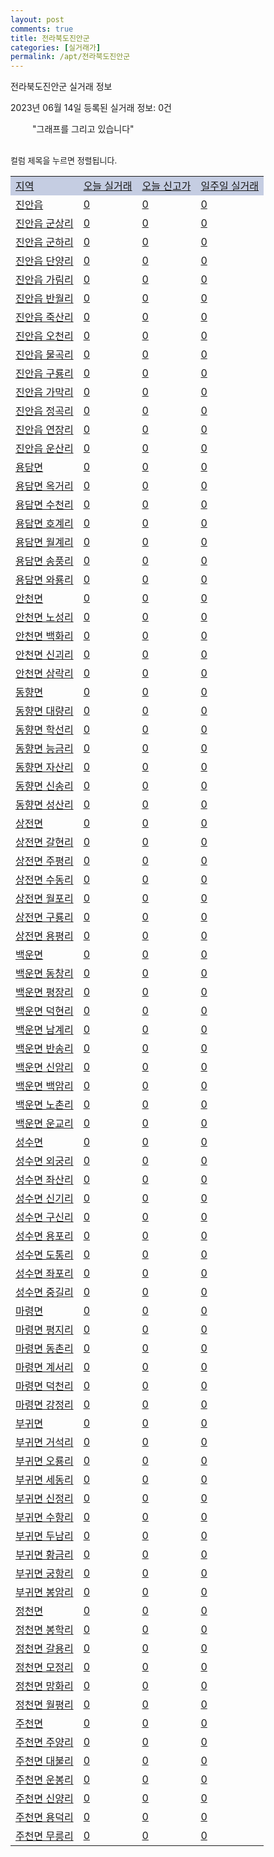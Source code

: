 ```yaml
---
layout: post
comments: true
title: 전라북도진안군
categories: [실거래가]
permalink: /apt/전라북도진안군
---
```


전라북도진안군 실거래 정보

2023년 06월 14일 등록된 실거래 정보: 0건

<!--<script async src="https://pagead2.googlesyndication.com/pagead/js/adsbygoogle.js?client=ca-pub-3485438051770037"
 crossorigin="anonymous"></script>-->

<script type="text/javascript">
  google.charts.load('current', {'packages':['corechart']});
  google.charts.setOnLoadCallback(drawChart);

  function drawChart() {
    var data = google.visualization.arrayToDataTable([['거래일', '매매', '전월세', '전매'], ['21-01', 0, 1, 0], ['21-02', 4, 0, 0], ['21-03', 1, 0, 0], ['21-04', 1, 0, 0], ['21-05', 1, 0, 0], ['21-06', 1, 1, 0], ['21-07', 4, 2, 0], ['21-08', 6, 2, 0], ['21-09', 1, 0, 0], ['21-10', 3, 1, 0], ['21-11', 5, 4, 0], ['21-12', 4, 4, 0], ['22-01', 4, 0, 0], ['22-02', 3, 1, 0], ['22-03', 3, 1, 0], ['22-04', 1, 0, 0], ['22-05', 4, 0, 0], ['22-06', 7, 0, 0], ['22-07', 3, 4, 0], ['22-08', 3, 3, 0], ['22-09', 0, 2, 0], ['22-10', 2, 0, 0], ['22-11', 2, 1, 0], ['22-12', 1, 1, 0], ['23-01', 2, 0, 0], ['23-02', 4, 2, 0], ['23-03', 4, 0, 0], ['23-04', 8, 1, 0], ['23-05', 3, 0, 0]]);

    var options = {
      title: '최근 1년간 유형별 거래량 추이',
      legend: { position: 'bottom' }
    };

    setTimeout(function() {
        var chart = new google.visualization.LineChart(document.getElementById('columnchart_material'));
        chart.draw(data, (options));
        document.getElementById('loading').style.display = 'none';
        var dayLabel = (new Date()).getDay();
        if (dayLabel < 2) {
            sorttable.innerSortFunction.apply(document.getElementById('week'), []);
            sorttable.innerSortFunction.apply(document.getElementById('week'), []);        
        }
        else {
            sorttable.innerSortFunction.apply(document.getElementById('today'), []);
            sorttable.innerSortFunction.apply(document.getElementById('today'), []);
        }
    }, 200);

  }
</script>

<div id="loading" style="z-index:20; display: block; margin-left: 35px">"그래프를 그리고 있습니다"</div>
<div id="columnchart_material" style="width: 95%; margin-left: -35px; display: block"></div>
<!--<div style="width: 95%; margin-left: -35px; display: block">
      <script async src="https://pagead2.googlesyndication.com/pagead/js/adsbygoogle.js?client=ca-pub-3485438051770037"
          crossorigin="anonymous"></script>
      <ins class="adsbygoogle"
          style="display:block"
          data-ad-format="fluid"
          data-ad-layout-key="-fb+5w+4e-db+86"
          data-ad-client="ca-pub-3485438051770037"
          data-ad-slot="1827090281"></ins>
      <script>
          (adsbygoogle = window.adsbygoogle || []).push({});
      </script>
</div>-->
<br>

<font size='small' style='font-size: small;'>컬럼 제목을 누르면 정렬됩니다.</font>
<table class="sortable">
  <tr style='background-color: rgba(114, 132, 186,0.4);'>
    <td id="region"><a href="#">지역</a></td>
    <td id="today"><a href="#">오늘 실거래</a></td>
    <td id="today_new"><a href="#">오늘 신고가</a></td>
    <td id="week"><a href="#">일주일 실거래</a></td>
  </tr>

  
  <tr class="item">
    <td><a href="전라북도진안군진안읍">진안읍</a></td>
    <td><a href="전라북도진안군진안읍">0</a></td>
    <td><a href="전라북도진안군진안읍">0</a></td>
    <td><a href="전라북도진안군진안읍">0</a></td>
  </tr>
    

  <tr class="item">
    <td><a href="전라북도진안군진안읍군상리">진안읍 군상리</a></td>
    <td><a href="전라북도진안군진안읍군상리">0</a></td>
    <td><a href="전라북도진안군진안읍군상리">0</a></td>
    <td><a href="전라북도진안군진안읍군상리">0</a></td>
  </tr>
    

  <tr class="item">
    <td><a href="전라북도진안군진안읍군하리">진안읍 군하리</a></td>
    <td><a href="전라북도진안군진안읍군하리">0</a></td>
    <td><a href="전라북도진안군진안읍군하리">0</a></td>
    <td><a href="전라북도진안군진안읍군하리">0</a></td>
  </tr>
    

  <tr class="item">
    <td><a href="전라북도진안군진안읍단양리">진안읍 단양리</a></td>
    <td><a href="전라북도진안군진안읍단양리">0</a></td>
    <td><a href="전라북도진안군진안읍단양리">0</a></td>
    <td><a href="전라북도진안군진안읍단양리">0</a></td>
  </tr>
    

  <tr class="item">
    <td><a href="전라북도진안군진안읍가림리">진안읍 가림리</a></td>
    <td><a href="전라북도진안군진안읍가림리">0</a></td>
    <td><a href="전라북도진안군진안읍가림리">0</a></td>
    <td><a href="전라북도진안군진안읍가림리">0</a></td>
  </tr>
    

  <tr class="item">
    <td><a href="전라북도진안군진안읍반월리">진안읍 반월리</a></td>
    <td><a href="전라북도진안군진안읍반월리">0</a></td>
    <td><a href="전라북도진안군진안읍반월리">0</a></td>
    <td><a href="전라북도진안군진안읍반월리">0</a></td>
  </tr>
    

  <tr class="item">
    <td><a href="전라북도진안군진안읍죽산리">진안읍 죽산리</a></td>
    <td><a href="전라북도진안군진안읍죽산리">0</a></td>
    <td><a href="전라북도진안군진안읍죽산리">0</a></td>
    <td><a href="전라북도진안군진안읍죽산리">0</a></td>
  </tr>
    

  <tr class="item">
    <td><a href="전라북도진안군진안읍오천리">진안읍 오천리</a></td>
    <td><a href="전라북도진안군진안읍오천리">0</a></td>
    <td><a href="전라북도진안군진안읍오천리">0</a></td>
    <td><a href="전라북도진안군진안읍오천리">0</a></td>
  </tr>
    

  <tr class="item">
    <td><a href="전라북도진안군진안읍물곡리">진안읍 물곡리</a></td>
    <td><a href="전라북도진안군진안읍물곡리">0</a></td>
    <td><a href="전라북도진안군진안읍물곡리">0</a></td>
    <td><a href="전라북도진안군진안읍물곡리">0</a></td>
  </tr>
    

  <tr class="item">
    <td><a href="전라북도진안군진안읍구룡리">진안읍 구룡리</a></td>
    <td><a href="전라북도진안군진안읍구룡리">0</a></td>
    <td><a href="전라북도진안군진안읍구룡리">0</a></td>
    <td><a href="전라북도진안군진안읍구룡리">0</a></td>
  </tr>
    

  <tr class="item">
    <td><a href="전라북도진안군진안읍가막리">진안읍 가막리</a></td>
    <td><a href="전라북도진안군진안읍가막리">0</a></td>
    <td><a href="전라북도진안군진안읍가막리">0</a></td>
    <td><a href="전라북도진안군진안읍가막리">0</a></td>
  </tr>
    

  <tr class="item">
    <td><a href="전라북도진안군진안읍정곡리">진안읍 정곡리</a></td>
    <td><a href="전라북도진안군진안읍정곡리">0</a></td>
    <td><a href="전라북도진안군진안읍정곡리">0</a></td>
    <td><a href="전라북도진안군진안읍정곡리">0</a></td>
  </tr>
    

  <tr class="item">
    <td><a href="전라북도진안군진안읍연장리">진안읍 연장리</a></td>
    <td><a href="전라북도진안군진안읍연장리">0</a></td>
    <td><a href="전라북도진안군진안읍연장리">0</a></td>
    <td><a href="전라북도진안군진안읍연장리">0</a></td>
  </tr>
    

  <tr class="item">
    <td><a href="전라북도진안군진안읍운산리">진안읍 운산리</a></td>
    <td><a href="전라북도진안군진안읍운산리">0</a></td>
    <td><a href="전라북도진안군진안읍운산리">0</a></td>
    <td><a href="전라북도진안군진안읍운산리">0</a></td>
  </tr>
    

  <tr class="item">
    <td><a href="전라북도진안군용담면">용담면</a></td>
    <td><a href="전라북도진안군용담면">0</a></td>
    <td><a href="전라북도진안군용담면">0</a></td>
    <td><a href="전라북도진안군용담면">0</a></td>
  </tr>
    

  <tr class="item">
    <td><a href="전라북도진안군용담면옥거리">용담면 옥거리</a></td>
    <td><a href="전라북도진안군용담면옥거리">0</a></td>
    <td><a href="전라북도진안군용담면옥거리">0</a></td>
    <td><a href="전라북도진안군용담면옥거리">0</a></td>
  </tr>
    

  <tr class="item">
    <td><a href="전라북도진안군용담면수천리">용담면 수천리</a></td>
    <td><a href="전라북도진안군용담면수천리">0</a></td>
    <td><a href="전라북도진안군용담면수천리">0</a></td>
    <td><a href="전라북도진안군용담면수천리">0</a></td>
  </tr>
    

  <tr class="item">
    <td><a href="전라북도진안군용담면호계리">용담면 호계리</a></td>
    <td><a href="전라북도진안군용담면호계리">0</a></td>
    <td><a href="전라북도진안군용담면호계리">0</a></td>
    <td><a href="전라북도진안군용담면호계리">0</a></td>
  </tr>
    

  <tr class="item">
    <td><a href="전라북도진안군용담면월계리">용담면 월계리</a></td>
    <td><a href="전라북도진안군용담면월계리">0</a></td>
    <td><a href="전라북도진안군용담면월계리">0</a></td>
    <td><a href="전라북도진안군용담면월계리">0</a></td>
  </tr>
    

  <tr class="item">
    <td><a href="전라북도진안군용담면송풍리">용담면 송풍리</a></td>
    <td><a href="전라북도진안군용담면송풍리">0</a></td>
    <td><a href="전라북도진안군용담면송풍리">0</a></td>
    <td><a href="전라북도진안군용담면송풍리">0</a></td>
  </tr>
    

  <tr class="item">
    <td><a href="전라북도진안군용담면와룡리">용담면 와룡리</a></td>
    <td><a href="전라북도진안군용담면와룡리">0</a></td>
    <td><a href="전라북도진안군용담면와룡리">0</a></td>
    <td><a href="전라북도진안군용담면와룡리">0</a></td>
  </tr>
    

  <tr class="item">
    <td><a href="전라북도진안군안천면">안천면</a></td>
    <td><a href="전라북도진안군안천면">0</a></td>
    <td><a href="전라북도진안군안천면">0</a></td>
    <td><a href="전라북도진안군안천면">0</a></td>
  </tr>
    

  <tr class="item">
    <td><a href="전라북도진안군안천면노성리">안천면 노성리</a></td>
    <td><a href="전라북도진안군안천면노성리">0</a></td>
    <td><a href="전라북도진안군안천면노성리">0</a></td>
    <td><a href="전라북도진안군안천면노성리">0</a></td>
  </tr>
    

  <tr class="item">
    <td><a href="전라북도진안군안천면백화리">안천면 백화리</a></td>
    <td><a href="전라북도진안군안천면백화리">0</a></td>
    <td><a href="전라북도진안군안천면백화리">0</a></td>
    <td><a href="전라북도진안군안천면백화리">0</a></td>
  </tr>
    

  <tr class="item">
    <td><a href="전라북도진안군안천면신괴리">안천면 신괴리</a></td>
    <td><a href="전라북도진안군안천면신괴리">0</a></td>
    <td><a href="전라북도진안군안천면신괴리">0</a></td>
    <td><a href="전라북도진안군안천면신괴리">0</a></td>
  </tr>
    

  <tr class="item">
    <td><a href="전라북도진안군안천면삼락리">안천면 삼락리</a></td>
    <td><a href="전라북도진안군안천면삼락리">0</a></td>
    <td><a href="전라북도진안군안천면삼락리">0</a></td>
    <td><a href="전라북도진안군안천면삼락리">0</a></td>
  </tr>
    

  <tr class="item">
    <td><a href="전라북도진안군동향면">동향면</a></td>
    <td><a href="전라북도진안군동향면">0</a></td>
    <td><a href="전라북도진안군동향면">0</a></td>
    <td><a href="전라북도진안군동향면">0</a></td>
  </tr>
    

  <tr class="item">
    <td><a href="전라북도진안군동향면대량리">동향면 대량리</a></td>
    <td><a href="전라북도진안군동향면대량리">0</a></td>
    <td><a href="전라북도진안군동향면대량리">0</a></td>
    <td><a href="전라북도진안군동향면대량리">0</a></td>
  </tr>
    

  <tr class="item">
    <td><a href="전라북도진안군동향면학선리">동향면 학선리</a></td>
    <td><a href="전라북도진안군동향면학선리">0</a></td>
    <td><a href="전라북도진안군동향면학선리">0</a></td>
    <td><a href="전라북도진안군동향면학선리">0</a></td>
  </tr>
    

  <tr class="item">
    <td><a href="전라북도진안군동향면능금리">동향면 능금리</a></td>
    <td><a href="전라북도진안군동향면능금리">0</a></td>
    <td><a href="전라북도진안군동향면능금리">0</a></td>
    <td><a href="전라북도진안군동향면능금리">0</a></td>
  </tr>
    

  <tr class="item">
    <td><a href="전라북도진안군동향면자산리">동향면 자산리</a></td>
    <td><a href="전라북도진안군동향면자산리">0</a></td>
    <td><a href="전라북도진안군동향면자산리">0</a></td>
    <td><a href="전라북도진안군동향면자산리">0</a></td>
  </tr>
    

  <tr class="item">
    <td><a href="전라북도진안군동향면신송리">동향면 신송리</a></td>
    <td><a href="전라북도진안군동향면신송리">0</a></td>
    <td><a href="전라북도진안군동향면신송리">0</a></td>
    <td><a href="전라북도진안군동향면신송리">0</a></td>
  </tr>
    

  <tr class="item">
    <td><a href="전라북도진안군동향면성산리">동향면 성산리</a></td>
    <td><a href="전라북도진안군동향면성산리">0</a></td>
    <td><a href="전라북도진안군동향면성산리">0</a></td>
    <td><a href="전라북도진안군동향면성산리">0</a></td>
  </tr>
    

  <tr class="item">
    <td><a href="전라북도진안군상전면">상전면</a></td>
    <td><a href="전라북도진안군상전면">0</a></td>
    <td><a href="전라북도진안군상전면">0</a></td>
    <td><a href="전라북도진안군상전면">0</a></td>
  </tr>
    

  <tr class="item">
    <td><a href="전라북도진안군상전면갈현리">상전면 갈현리</a></td>
    <td><a href="전라북도진안군상전면갈현리">0</a></td>
    <td><a href="전라북도진안군상전면갈현리">0</a></td>
    <td><a href="전라북도진안군상전면갈현리">0</a></td>
  </tr>
    

  <tr class="item">
    <td><a href="전라북도진안군상전면주평리">상전면 주평리</a></td>
    <td><a href="전라북도진안군상전면주평리">0</a></td>
    <td><a href="전라북도진안군상전면주평리">0</a></td>
    <td><a href="전라북도진안군상전면주평리">0</a></td>
  </tr>
    

  <tr class="item">
    <td><a href="전라북도진안군상전면수동리">상전면 수동리</a></td>
    <td><a href="전라북도진안군상전면수동리">0</a></td>
    <td><a href="전라북도진안군상전면수동리">0</a></td>
    <td><a href="전라북도진안군상전면수동리">0</a></td>
  </tr>
    

  <tr class="item">
    <td><a href="전라북도진안군상전면월포리">상전면 월포리</a></td>
    <td><a href="전라북도진안군상전면월포리">0</a></td>
    <td><a href="전라북도진안군상전면월포리">0</a></td>
    <td><a href="전라북도진안군상전면월포리">0</a></td>
  </tr>
    

  <tr class="item">
    <td><a href="전라북도진안군상전면구룡리">상전면 구룡리</a></td>
    <td><a href="전라북도진안군상전면구룡리">0</a></td>
    <td><a href="전라북도진안군상전면구룡리">0</a></td>
    <td><a href="전라북도진안군상전면구룡리">0</a></td>
  </tr>
    

  <tr class="item">
    <td><a href="전라북도진안군상전면용평리">상전면 용평리</a></td>
    <td><a href="전라북도진안군상전면용평리">0</a></td>
    <td><a href="전라북도진안군상전면용평리">0</a></td>
    <td><a href="전라북도진안군상전면용평리">0</a></td>
  </tr>
    

  <tr class="item">
    <td><a href="전라북도진안군백운면">백운면</a></td>
    <td><a href="전라북도진안군백운면">0</a></td>
    <td><a href="전라북도진안군백운면">0</a></td>
    <td><a href="전라북도진안군백운면">0</a></td>
  </tr>
    

  <tr class="item">
    <td><a href="전라북도진안군백운면동창리">백운면 동창리</a></td>
    <td><a href="전라북도진안군백운면동창리">0</a></td>
    <td><a href="전라북도진안군백운면동창리">0</a></td>
    <td><a href="전라북도진안군백운면동창리">0</a></td>
  </tr>
    

  <tr class="item">
    <td><a href="전라북도진안군백운면평장리">백운면 평장리</a></td>
    <td><a href="전라북도진안군백운면평장리">0</a></td>
    <td><a href="전라북도진안군백운면평장리">0</a></td>
    <td><a href="전라북도진안군백운면평장리">0</a></td>
  </tr>
    

  <tr class="item">
    <td><a href="전라북도진안군백운면덕현리">백운면 덕현리</a></td>
    <td><a href="전라북도진안군백운면덕현리">0</a></td>
    <td><a href="전라북도진안군백운면덕현리">0</a></td>
    <td><a href="전라북도진안군백운면덕현리">0</a></td>
  </tr>
    

  <tr class="item">
    <td><a href="전라북도진안군백운면남계리">백운면 남계리</a></td>
    <td><a href="전라북도진안군백운면남계리">0</a></td>
    <td><a href="전라북도진안군백운면남계리">0</a></td>
    <td><a href="전라북도진안군백운면남계리">0</a></td>
  </tr>
    

  <tr class="item">
    <td><a href="전라북도진안군백운면반송리">백운면 반송리</a></td>
    <td><a href="전라북도진안군백운면반송리">0</a></td>
    <td><a href="전라북도진안군백운면반송리">0</a></td>
    <td><a href="전라북도진안군백운면반송리">0</a></td>
  </tr>
    

  <tr class="item">
    <td><a href="전라북도진안군백운면신암리">백운면 신암리</a></td>
    <td><a href="전라북도진안군백운면신암리">0</a></td>
    <td><a href="전라북도진안군백운면신암리">0</a></td>
    <td><a href="전라북도진안군백운면신암리">0</a></td>
  </tr>
    

  <tr class="item">
    <td><a href="전라북도진안군백운면백암리">백운면 백암리</a></td>
    <td><a href="전라북도진안군백운면백암리">0</a></td>
    <td><a href="전라북도진안군백운면백암리">0</a></td>
    <td><a href="전라북도진안군백운면백암리">0</a></td>
  </tr>
    

  <tr class="item">
    <td><a href="전라북도진안군백운면노촌리">백운면 노촌리</a></td>
    <td><a href="전라북도진안군백운면노촌리">0</a></td>
    <td><a href="전라북도진안군백운면노촌리">0</a></td>
    <td><a href="전라북도진안군백운면노촌리">0</a></td>
  </tr>
    

  <tr class="item">
    <td><a href="전라북도진안군백운면운교리">백운면 운교리</a></td>
    <td><a href="전라북도진안군백운면운교리">0</a></td>
    <td><a href="전라북도진안군백운면운교리">0</a></td>
    <td><a href="전라북도진안군백운면운교리">0</a></td>
  </tr>
    

  <tr class="item">
    <td><a href="전라북도진안군성수면">성수면</a></td>
    <td><a href="전라북도진안군성수면">0</a></td>
    <td><a href="전라북도진안군성수면">0</a></td>
    <td><a href="전라북도진안군성수면">0</a></td>
  </tr>
    

  <tr class="item">
    <td><a href="전라북도진안군성수면외궁리">성수면 외궁리</a></td>
    <td><a href="전라북도진안군성수면외궁리">0</a></td>
    <td><a href="전라북도진안군성수면외궁리">0</a></td>
    <td><a href="전라북도진안군성수면외궁리">0</a></td>
  </tr>
    

  <tr class="item">
    <td><a href="전라북도진안군성수면좌산리">성수면 좌산리</a></td>
    <td><a href="전라북도진안군성수면좌산리">0</a></td>
    <td><a href="전라북도진안군성수면좌산리">0</a></td>
    <td><a href="전라북도진안군성수면좌산리">0</a></td>
  </tr>
    

  <tr class="item">
    <td><a href="전라북도진안군성수면신기리">성수면 신기리</a></td>
    <td><a href="전라북도진안군성수면신기리">0</a></td>
    <td><a href="전라북도진안군성수면신기리">0</a></td>
    <td><a href="전라북도진안군성수면신기리">0</a></td>
  </tr>
    

  <tr class="item">
    <td><a href="전라북도진안군성수면구신리">성수면 구신리</a></td>
    <td><a href="전라북도진안군성수면구신리">0</a></td>
    <td><a href="전라북도진안군성수면구신리">0</a></td>
    <td><a href="전라북도진안군성수면구신리">0</a></td>
  </tr>
    

  <tr class="item">
    <td><a href="전라북도진안군성수면용포리">성수면 용포리</a></td>
    <td><a href="전라북도진안군성수면용포리">0</a></td>
    <td><a href="전라북도진안군성수면용포리">0</a></td>
    <td><a href="전라북도진안군성수면용포리">0</a></td>
  </tr>
    

  <tr class="item">
    <td><a href="전라북도진안군성수면도통리">성수면 도통리</a></td>
    <td><a href="전라북도진안군성수면도통리">0</a></td>
    <td><a href="전라북도진안군성수면도통리">0</a></td>
    <td><a href="전라북도진안군성수면도통리">0</a></td>
  </tr>
    

  <tr class="item">
    <td><a href="전라북도진안군성수면좌포리">성수면 좌포리</a></td>
    <td><a href="전라북도진안군성수면좌포리">0</a></td>
    <td><a href="전라북도진안군성수면좌포리">0</a></td>
    <td><a href="전라북도진안군성수면좌포리">0</a></td>
  </tr>
    

  <tr class="item">
    <td><a href="전라북도진안군성수면중길리">성수면 중길리</a></td>
    <td><a href="전라북도진안군성수면중길리">0</a></td>
    <td><a href="전라북도진안군성수면중길리">0</a></td>
    <td><a href="전라북도진안군성수면중길리">0</a></td>
  </tr>
    

  <tr class="item">
    <td><a href="전라북도진안군마령면">마령면</a></td>
    <td><a href="전라북도진안군마령면">0</a></td>
    <td><a href="전라북도진안군마령면">0</a></td>
    <td><a href="전라북도진안군마령면">0</a></td>
  </tr>
    

  <tr class="item">
    <td><a href="전라북도진안군마령면평지리">마령면 평지리</a></td>
    <td><a href="전라북도진안군마령면평지리">0</a></td>
    <td><a href="전라북도진안군마령면평지리">0</a></td>
    <td><a href="전라북도진안군마령면평지리">0</a></td>
  </tr>
    

  <tr class="item">
    <td><a href="전라북도진안군마령면동촌리">마령면 동촌리</a></td>
    <td><a href="전라북도진안군마령면동촌리">0</a></td>
    <td><a href="전라북도진안군마령면동촌리">0</a></td>
    <td><a href="전라북도진안군마령면동촌리">0</a></td>
  </tr>
    

  <tr class="item">
    <td><a href="전라북도진안군마령면계서리">마령면 계서리</a></td>
    <td><a href="전라북도진안군마령면계서리">0</a></td>
    <td><a href="전라북도진안군마령면계서리">0</a></td>
    <td><a href="전라북도진안군마령면계서리">0</a></td>
  </tr>
    

  <tr class="item">
    <td><a href="전라북도진안군마령면덕천리">마령면 덕천리</a></td>
    <td><a href="전라북도진안군마령면덕천리">0</a></td>
    <td><a href="전라북도진안군마령면덕천리">0</a></td>
    <td><a href="전라북도진안군마령면덕천리">0</a></td>
  </tr>
    

  <tr class="item">
    <td><a href="전라북도진안군마령면강정리">마령면 강정리</a></td>
    <td><a href="전라북도진안군마령면강정리">0</a></td>
    <td><a href="전라북도진안군마령면강정리">0</a></td>
    <td><a href="전라북도진안군마령면강정리">0</a></td>
  </tr>
    

  <tr class="item">
    <td><a href="전라북도진안군부귀면">부귀면</a></td>
    <td><a href="전라북도진안군부귀면">0</a></td>
    <td><a href="전라북도진안군부귀면">0</a></td>
    <td><a href="전라북도진안군부귀면">0</a></td>
  </tr>
    

  <tr class="item">
    <td><a href="전라북도진안군부귀면거석리">부귀면 거석리</a></td>
    <td><a href="전라북도진안군부귀면거석리">0</a></td>
    <td><a href="전라북도진안군부귀면거석리">0</a></td>
    <td><a href="전라북도진안군부귀면거석리">0</a></td>
  </tr>
    

  <tr class="item">
    <td><a href="전라북도진안군부귀면오룡리">부귀면 오룡리</a></td>
    <td><a href="전라북도진안군부귀면오룡리">0</a></td>
    <td><a href="전라북도진안군부귀면오룡리">0</a></td>
    <td><a href="전라북도진안군부귀면오룡리">0</a></td>
  </tr>
    

  <tr class="item">
    <td><a href="전라북도진안군부귀면세동리">부귀면 세동리</a></td>
    <td><a href="전라북도진안군부귀면세동리">0</a></td>
    <td><a href="전라북도진안군부귀면세동리">0</a></td>
    <td><a href="전라북도진안군부귀면세동리">0</a></td>
  </tr>
    

  <tr class="item">
    <td><a href="전라북도진안군부귀면신정리">부귀면 신정리</a></td>
    <td><a href="전라북도진안군부귀면신정리">0</a></td>
    <td><a href="전라북도진안군부귀면신정리">0</a></td>
    <td><a href="전라북도진안군부귀면신정리">0</a></td>
  </tr>
    

  <tr class="item">
    <td><a href="전라북도진안군부귀면수항리">부귀면 수항리</a></td>
    <td><a href="전라북도진안군부귀면수항리">0</a></td>
    <td><a href="전라북도진안군부귀면수항리">0</a></td>
    <td><a href="전라북도진안군부귀면수항리">0</a></td>
  </tr>
    

  <tr class="item">
    <td><a href="전라북도진안군부귀면두남리">부귀면 두남리</a></td>
    <td><a href="전라북도진안군부귀면두남리">0</a></td>
    <td><a href="전라북도진안군부귀면두남리">0</a></td>
    <td><a href="전라북도진안군부귀면두남리">0</a></td>
  </tr>
    

  <tr class="item">
    <td><a href="전라북도진안군부귀면황금리">부귀면 황금리</a></td>
    <td><a href="전라북도진안군부귀면황금리">0</a></td>
    <td><a href="전라북도진안군부귀면황금리">0</a></td>
    <td><a href="전라북도진안군부귀면황금리">0</a></td>
  </tr>
    

  <tr class="item">
    <td><a href="전라북도진안군부귀면궁항리">부귀면 궁항리</a></td>
    <td><a href="전라북도진안군부귀면궁항리">0</a></td>
    <td><a href="전라북도진안군부귀면궁항리">0</a></td>
    <td><a href="전라북도진안군부귀면궁항리">0</a></td>
  </tr>
    

  <tr class="item">
    <td><a href="전라북도진안군부귀면봉암리">부귀면 봉암리</a></td>
    <td><a href="전라북도진안군부귀면봉암리">0</a></td>
    <td><a href="전라북도진안군부귀면봉암리">0</a></td>
    <td><a href="전라북도진안군부귀면봉암리">0</a></td>
  </tr>
    

  <tr class="item">
    <td><a href="전라북도진안군정천면">정천면</a></td>
    <td><a href="전라북도진안군정천면">0</a></td>
    <td><a href="전라북도진안군정천면">0</a></td>
    <td><a href="전라북도진안군정천면">0</a></td>
  </tr>
    

  <tr class="item">
    <td><a href="전라북도진안군정천면봉학리">정천면 봉학리</a></td>
    <td><a href="전라북도진안군정천면봉학리">0</a></td>
    <td><a href="전라북도진안군정천면봉학리">0</a></td>
    <td><a href="전라북도진안군정천면봉학리">0</a></td>
  </tr>
    

  <tr class="item">
    <td><a href="전라북도진안군정천면갈용리">정천면 갈용리</a></td>
    <td><a href="전라북도진안군정천면갈용리">0</a></td>
    <td><a href="전라북도진안군정천면갈용리">0</a></td>
    <td><a href="전라북도진안군정천면갈용리">0</a></td>
  </tr>
    

  <tr class="item">
    <td><a href="전라북도진안군정천면모정리">정천면 모정리</a></td>
    <td><a href="전라북도진안군정천면모정리">0</a></td>
    <td><a href="전라북도진안군정천면모정리">0</a></td>
    <td><a href="전라북도진안군정천면모정리">0</a></td>
  </tr>
    

  <tr class="item">
    <td><a href="전라북도진안군정천면망화리">정천면 망화리</a></td>
    <td><a href="전라북도진안군정천면망화리">0</a></td>
    <td><a href="전라북도진안군정천면망화리">0</a></td>
    <td><a href="전라북도진안군정천면망화리">0</a></td>
  </tr>
    

  <tr class="item">
    <td><a href="전라북도진안군정천면월평리">정천면 월평리</a></td>
    <td><a href="전라북도진안군정천면월평리">0</a></td>
    <td><a href="전라북도진안군정천면월평리">0</a></td>
    <td><a href="전라북도진안군정천면월평리">0</a></td>
  </tr>
    

  <tr class="item">
    <td><a href="전라북도진안군주천면">주천면</a></td>
    <td><a href="전라북도진안군주천면">0</a></td>
    <td><a href="전라북도진안군주천면">0</a></td>
    <td><a href="전라북도진안군주천면">0</a></td>
  </tr>
    

  <tr class="item">
    <td><a href="전라북도진안군주천면주양리">주천면 주양리</a></td>
    <td><a href="전라북도진안군주천면주양리">0</a></td>
    <td><a href="전라북도진안군주천면주양리">0</a></td>
    <td><a href="전라북도진안군주천면주양리">0</a></td>
  </tr>
    

  <tr class="item">
    <td><a href="전라북도진안군주천면대불리">주천면 대불리</a></td>
    <td><a href="전라북도진안군주천면대불리">0</a></td>
    <td><a href="전라북도진안군주천면대불리">0</a></td>
    <td><a href="전라북도진안군주천면대불리">0</a></td>
  </tr>
    

  <tr class="item">
    <td><a href="전라북도진안군주천면운봉리">주천면 운봉리</a></td>
    <td><a href="전라북도진안군주천면운봉리">0</a></td>
    <td><a href="전라북도진안군주천면운봉리">0</a></td>
    <td><a href="전라북도진안군주천면운봉리">0</a></td>
  </tr>
    

  <tr class="item">
    <td><a href="전라북도진안군주천면신양리">주천면 신양리</a></td>
    <td><a href="전라북도진안군주천면신양리">0</a></td>
    <td><a href="전라북도진안군주천면신양리">0</a></td>
    <td><a href="전라북도진안군주천면신양리">0</a></td>
  </tr>
    

  <tr class="item">
    <td><a href="전라북도진안군주천면용덕리">주천면 용덕리</a></td>
    <td><a href="전라북도진안군주천면용덕리">0</a></td>
    <td><a href="전라북도진안군주천면용덕리">0</a></td>
    <td><a href="전라북도진안군주천면용덕리">0</a></td>
  </tr>
    

  <tr class="item">
    <td><a href="전라북도진안군주천면무릉리">주천면 무릉리</a></td>
    <td><a href="전라북도진안군주천면무릉리">0</a></td>
    <td><a href="전라북도진안군주천면무릉리">0</a></td>
    <td><a href="전라북도진안군주천면무릉리">0</a></td>
  </tr>
    


</table>


    